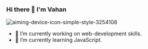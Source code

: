 ### Hi there 👋 I'm Vahan

<!--
**Gegardus/Gegardus** is a ✨ _special_ ✨ repository because its `README.md` (this file) appears on your GitHub profile.

Here are some ideas to get you started:

- 🔭 I’m currently working on web-development skills.
- 🌱 I’m currently learning JavaScript.
- 👯 I’m looking to collaborate on open source projects,
- 🤔 I’m looking for help with ...
- 💬 Ask me about ...
- 📫 How to reach me: ...
- 😄 Pronouns: ...
- ⚡ Fun fact: ...
-->
![aiming-device-icon-simple-style-3254108](https://user-images.githubusercontent.com/52704856/150567565-df6d4740-bd42-4478-bade-4771883e125f.jpg)

- 🔭 I’m currently working on web-development skills.
- 🌱 I’m currently learning JavaScript.



